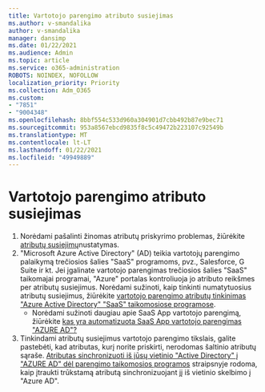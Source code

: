 ```yaml
---
title: Vartotojo parengimo atributo susiejimas
ms.author: v-smandalika
author: v-smandalika
manager: dansimp
ms.date: 01/22/2021
ms.audience: Admin
ms.topic: article
ms.service: o365-administration
ROBOTS: NOINDEX, NOFOLLOW
localization_priority: Priority
ms.collection: Adm_O365
ms.custom:
- "7851"
- "9004348"
ms.openlocfilehash: 8bbf554c533d960a304901d7cbb492b87e9bec71
ms.sourcegitcommit: 953a8567ebcd9835f8c5c49472b223107c92549b
ms.translationtype: MT
ms.contentlocale: lt-LT
ms.lasthandoff: 01/22/2021
ms.locfileid: "49949889"
---
```

# <a name="user-provisioning-attribute-mapping"></a>Vartotojo parengimo atributo susiejimas

1. Norėdami pašalinti žinomas atributų priskyrimo problemas, žiūrėkite [atributų susiejimų](https://docs.microsoft.com/azure/active-directory/app-provisioning/known-issues#attribute-mappings)nustatymas. 
2. "Microsoft Azure Active Directory" (AD) teikia vartotojų parengimo palaikymą trečiosios šalies "SaaS" programoms, pvz., Salesforce, G Suite ir kt. Jei įgalinate vartotojo parengimas trečiosios šalies "SaaS" taikomajai programai, "Azure" portalas kontroliuoja jo atributo reikšmes per atributų susiejimus. Norėdami sužinoti, kaip tinkinti numatytuosius atributų susiejimus, žiūrėkite [vartotojo parengimo atributų tinkinimas "Azure Active Directory" "SaaS" taikomosiose programose](https://docs.microsoft.com/azure/active-directory/app-provisioning/customize-application-attributes).
    - Norėdami sužinoti daugiau apie SaaS App vartotojo parengimą, žiūrėkite [kas yra automatizuota SaaS App vartotojo parengimas "AZURE AD"?](https://docs.microsoft.com/azure/active-directory/app-provisioning/user-provisioning) 
3. Tinkindami atributų susiejimus vartotojo parengimo tikslais, galite pastebėti, kad atributas, kurį norite priskirti, nerodomas šaltinio atributų sąraše. [Atributas sinchronizuoti iš jūsų vietinio "Active Directory" į "AZURE AD" dėl parengimo taikomosios programos](https://docs.microsoft.com/azure/active-directory/app-provisioning/user-provisioning-sync-attributes-for-mapping) straipsnyje rodoma, kaip įtraukti trūkstamą atributą sinchronizuojant jį iš vietinio skelbimo į "Azure AD".
